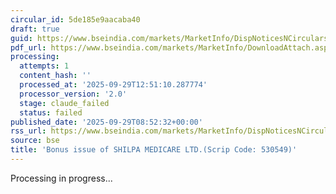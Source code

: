 ```yaml
---
circular_id: 5de185e9aacaba40
draft: true
guid: https://www.bseindia.com/markets/MarketInfo/DispNoticesNCirculars.aspx?Noticeid={9AC0F878-463F-4842-8FE8-A7FA75811366}&noticeno=20250929-17&dt=09/29/2025&icount=17&totcount=48&flag=0
pdf_url: https://www.bseindia.com/markets/MarketInfo/DownloadAttach.aspx?id=20250929-17&attachedId=cb948b4c-1eb8-450e-b4dd-b46aa6b2c609
processing:
  attempts: 1
  content_hash: ''
  processed_at: '2025-09-29T12:51:10.287774'
  processor_version: '2.0'
  stage: claude_failed
  status: failed
published_date: '2025-09-29T08:52:32+00:00'
rss_url: https://www.bseindia.com/markets/MarketInfo/DispNoticesNCirculars.aspx?Noticeid={9AC0F878-463F-4842-8FE8-A7FA75811366}&noticeno=20250929-17&dt=09/29/2025&icount=17&totcount=48&flag=0
source: bse
title: 'Bonus issue of SHILPA MEDICARE LTD.(Scrip Code: 530549)'
---
```


Processing in progress...
